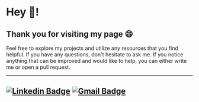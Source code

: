 # Hey :wave:!
Thank you for visiting my page :smile:
---

Feel free to explore my projects and utilize any resources that you find helpful. If you have any questions, don't hesitate to ask me.
If you notice anything that can be improved and would like to help, you can either write me or open a pull request.

---
[![Linkedin Badge](https://img.shields.io/badge/-Ventura_Rodríguez-blue?style=flat-square&logo=Linkedin&logoColor=white&link=https://www.linkedin.com/in/ventura-rodriguez/?locale=en_US/)](https://www.linkedin.com/in/ventura-rodriguez/?locale=en_US/) 
[![Gmail Badge](https://img.shields.io/badge/-ventu@kudu.design-c14438?style=flat-square&logo=Gmail&logoColor=white&link=mailto:ventu@kudu.design)](mailto:ventu@kudu.design)
---
